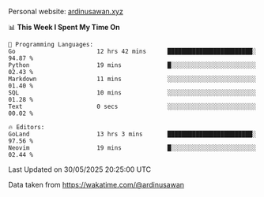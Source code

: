 Personal website: [ardinusawan.xyz](https://ardinusawan.xyz)

<!--START_SECTION:waka-->
📊 **This Week I Spent My Time On** 

```text
💬 Programming Languages: 
Go                       12 hrs 42 mins      ████████████████████████░   94.87 % 
Python                   19 mins             █░░░░░░░░░░░░░░░░░░░░░░░░   02.43 % 
Markdown                 11 mins             ░░░░░░░░░░░░░░░░░░░░░░░░░   01.40 % 
SQL                      10 mins             ░░░░░░░░░░░░░░░░░░░░░░░░░   01.28 % 
Text                     0 secs              ░░░░░░░░░░░░░░░░░░░░░░░░░   00.02 % 

🔥 Editors: 
GoLand                   13 hrs 3 mins       ████████████████████████░   97.56 % 
Neovim                   19 mins             █░░░░░░░░░░░░░░░░░░░░░░░░   02.44 % 
```


 Last Updated on 30/05/2025 20:25:00 UTC
<!--END_SECTION:waka-->
Data taken from https://wakatime.com/@ardinusawan
